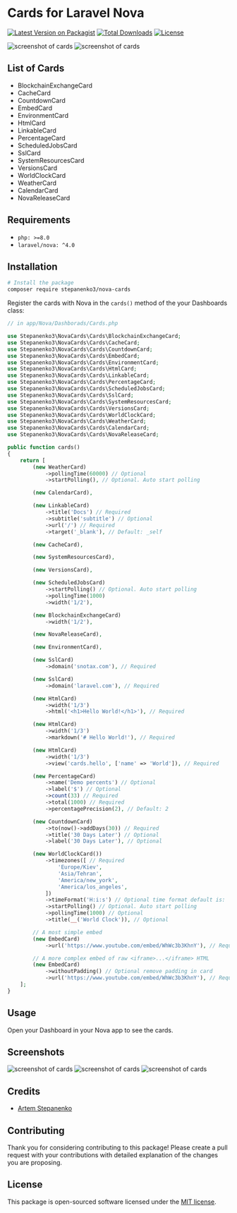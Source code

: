 
# Cards for Laravel Nova

[![Latest Version on Packagist](https://img.shields.io/packagist/v/stepanenko3/nova-cards.svg?style=flat-square)](https://packagist.org/packages/stepanenko3/nova-cards)
[![Total Downloads](https://img.shields.io/packagist/dt/stepanenko3/nova-cards.svg?style=flat-square)](https://packagist.org/packages/stepanenko3/nova-cards)
[![License](https://poser.pugx.org/stepanenko3/nova-cards/license)](https://packagist.org/packages/stepanenko3/nova-cards)

![screenshot of cards](screenshots/cards.png)
![screenshot of cards](screenshots/cards-2.png)

## List of Cards

- BlockchainExchangeCard
- CacheCard
- CountdownCard
- EmbedCard
- EnvironmentCard
- HtmlCard
- LinkableCard
- PercentageCard
- ScheduledJobsCard
- SslCard
- SystemResourcesCard
- VersionsCard
- WorldClockCard
- WeatherCard
- CalendarCard
- NovaReleaseCard

## Requirements

- `php: >=8.0`
- `laravel/nova: ^4.0`

## Installation

```bash
# Install the package
composer require stepanenko3/nova-cards
```

Register the cards with Nova in the `cards()` method of the your Dashboards class:

```php
// in app/Nova/Dashborads/Cards.php

use Stepanenko3\NovaCards\Cards\BlockchainExchangeCard;
use Stepanenko3\NovaCards\Cards\CacheCard;
use Stepanenko3\NovaCards\Cards\CountdownCard;
use Stepanenko3\NovaCards\Cards\EmbedCard;
use Stepanenko3\NovaCards\Cards\EnvironmentCard;
use Stepanenko3\NovaCards\Cards\HtmlCard;
use Stepanenko3\NovaCards\Cards\LinkableCard;
use Stepanenko3\NovaCards\Cards\PercentageCard;
use Stepanenko3\NovaCards\Cards\ScheduledJobsCard;
use Stepanenko3\NovaCards\Cards\SslCard;
use Stepanenko3\NovaCards\Cards\SystemResourcesCard;
use Stepanenko3\NovaCards\Cards\VersionsCard;
use Stepanenko3\NovaCards\Cards\WorldClockCard;
use Stepanenko3\NovaCards\Cards\WeatherCard;
use Stepanenko3\NovaCards\Cards\CalendarCard;
use Stepanenko3\NovaCards\Cards\NovaReleaseCard;

public function cards()
{
    return [
        (new WeatherCard)
            ->pollingTime(60000) // Optional
            ->startPolling(), // Optional. Auto start polling

        (new CalendarCard),

        (new LinkableCard)
            ->title('Docs') // Required
            ->subtitle('subtitle') // Optional
            ->url('/') // Required
            ->target('_blank'), // Default: _self

        (new CacheCard),

        (new SystemResourcesCard),

        (new VersionsCard),

        (new ScheduledJobsCard)
            ->startPolling() // Optional. Auto start polling
            ->pollingTime(1000)
            ->width('1/2'),

        (new BlockchainExchangeCard)
            ->width('1/2'),

        (new NovaReleaseCard),

        (new EnvironmentCard),

        (new SslCard)
            ->domain('snotax.com'), // Required

        (new SslCard)
            ->domain('laravel.com'), // Required

        (new HtmlCard)
            ->width('1/3')
            ->html('<h1>Hello World!</h1>'), // Required

        (new HtmlCard)
            ->width('1/3')
            ->markdown('# Hello World!'), // Required

        (new HtmlCard)
            ->width('1/3')
            ->view('cards.hello', ['name' => 'World']), // Required

        (new PercentageCard)
            ->name('Demo percents') // Optional
            ->label('$') // Optional
            ->count(33) // Required
            ->total(1000) // Required
            ->percentagePrecision(2), // Default: 2

        (new CountdownCard)
            ->to(now()->addDays(30)) // Required
            ->title('30 Days Later') // Optional
            ->label('30 Days Later'), // Optional

        (new WorldClockCard())
            ->timezones([ // Required
                'Europe/Kiev',
                'Asia/Tehran',
                'America/new_york',
                'America/los_angeles',
            ])
            ->timeFormat('H:i:s') // Optional time format default is: 'H:i:s'
            ->startPolling() // Optional. Auto start polling
            ->pollingTime(1000) // Optional
            ->title(__('World Clock')), // Optional

        // A most simple embed
        (new EmbedCard)
            ->url('https://www.youtube.com/embed/WhWc3b3KhnY'), // Required

        // A more complex embed of raw <iframe>...</iframe> HTML
        (new EmbedCard)
            ->withoutPadding() // Optional remove padding in card
            ->url('https://www.youtube.com/embed/WhWc3b3KhnY'), // Required
    ];
}
```

## Usage

Open your Dashboard in your Nova app to see the cards.

## Screenshots

![screenshot of cards](screenshots/cards-dark.png)
![screenshot of cards](screenshots/cards-2-dark.png)
![screenshot of cards](screenshots/cards-mobile.png)

## Credits

- [Artem Stepanenko](https://github.com/stepanenko3)

## Contributing

Thank you for considering contributing to this package! Please create a pull request with your contributions with detailed explanation of the changes you are proposing.

## License

This package is open-sourced software licensed under the [MIT license](LICENSE.md).
